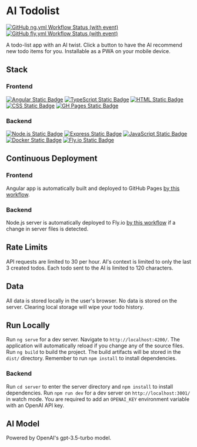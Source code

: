 # AI Todolist

[![GitHub ng.yml Workflow Status (with event)](https://img.shields.io/github/actions/workflow/status/HKanwal/ai-todolist/ng.yml)](https://github.com/HKanwal/ai-todolist/actions/workflows/ng.yml)
[![GitHub fly.yml Workflow Status (with event)](https://img.shields.io/github/actions/workflow/status/HKanwal/ai-todolist/fly.yml?logo=github&label=Continuous%20Deployment%20(Server))](https://github.com/HKanwal/ai-todolist/actions/workflows/fly.yml)

A todo-list app with an AI twist. Click a button to have the AI recommend new todo items for you. Installable as a PWA on your mobile device.

## Stack
### Frontend

[![Angular Static Badge](https://img.shields.io/badge/Angular-c3002f?logo=Angular)](https://angular.io/)
[![TypeScript Static Badge](https://img.shields.io/badge/TypeScript-007ACC?logo=typescript&logoColor=white)](https://github.com/search?q=user%3AHKanwal+language%3Atypescript)
[![HTML Static Badge](https://img.shields.io/badge/HTML-E34F26?logo=html5&logoColor=white)](https://github.com/search?q=user%3AHKanwal+language%3Ahtml)
[![CSS Static Badge](https://img.shields.io/badge/CSS-1572B6?logo=css3&logoColor=white)](https://github.com/search?q=user%3AHKanwal+language%3Acss)
[![GH Pages Static Badge](https://img.shields.io/badge/GitHub%20Pages-181717?logo=github&logoColor=white)](https://github.com/HKanwal/ai-todolist/deployments/activity_log?environment=github-pages)

### Backend

[![Node.js Static Badge](https://img.shields.io/badge/Node.js-43853D?logo=node.js&logoColor=white)](https://nodejs.org/en)
[![Express Static Badge](https://img.shields.io/badge/Express-000000?logo=Express&logoColor=white)](https://expressjs.com/)
[![JavaScript Static Badge](https://img.shields.io/badge/JavaScript-F7DF1E?logo=javascript&logoColor=black)](https://github.com/search?q=user%3AHKanwal+language%3Ajavascript)
[![Docker Static Badge](https://img.shields.io/badge/Docker-2496ED?logo=docker&logoColor=white)](https://www.docker.com/)
[![Fly.io Static Badge](https://img.shields.io/badge/Fly.io-8b5cf6)](https://fly.io/)

## Continuous Deployment
### Frontend

Angular app is automatically built and deployed to GitHub Pages [by this workflow](https://github.com/HKanwal/ai-todolist/blob/main/.github/workflows/ng.yml).

### Backend

Node.js server is automatically deployed to Fly.io [by this workflow](https://github.com/HKanwal/ai-todolist/blob/main/.github/workflows/fly.yml) if a change in server files is detected.

## Rate Limits

API requests are limited to 30 per hour. AI's context is limited to only the last 3 created todos. Each todo sent to the AI is limited to 120 characters.

## Data

All data is stored locally in the user's browser. No data is stored on the server. Clearing local storage will wipe your todo history.

## Run Locally

Run `ng serve` for a dev server. Navigate to `http://localhost:4200/`. The application will automatically reload if you change any of the source files. Run `ng build` to build the project. The build artifacts will be stored in the `dist/` directory. Remember to run `npm install` to install dependencies.

### Backend

Run `cd server` to enter the server directory and `npm install` to install dependencies. Run `npm run dev` for a dev server on `http://localhost:3001/` in watch mode. You are required to add an `OPENAI_KEY` environment variable with an OpenAI API key.

## AI Model

Powered by OpenAI's gpt-3.5-turbo model.
